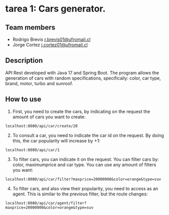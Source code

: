 # tarea 1: Cars generator.

## Team members
- Rodrigo Brevis <r.brevis01@ufromail.cl> <br>
- Jorge Cortez <j.cortez01@ufromail.cl>

## Description
API Rest developed with Java 17 and Spring Boot. The program allows the generation of cars with random specifications, specifically: color, car type, brand, motor, turbo and sunroof.

## How to use
1. First, you need to create the cars, by indicating on the request the amount of cars you want to create:

```
localhost:8080/api/car/create/20
```
2. To consult a car, you need to indicate the car id on the request. By doing this, the car popularity will increase by +1:
```
localhost:8080/api/car/1
```
3. To filter cars, you can indicate it on the request. You can filter cars by: color, maximumprice and car type. You can use any amount of filters you want:

```
localhost:8080/api/car/filter?maxprice=20000000&color=orange&type=suv
```

4. To filter cars, and also view their popularity, you need to access as an agent. This is similar to the previous filter, but the route changes:

```
localhost:8080/api/car/agent/filter?maxprice=20000000&color=orange&type=suv
```